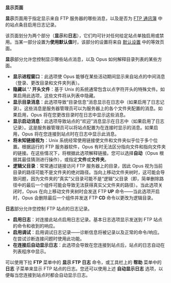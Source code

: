 **显示页面**

**显示**页面用于指定显示来自 FTP 服务器的哪些消息，以及是否为 [FTP 通讯簿]() 中的站点条目启用日志记录。

该页面划分为两个部分（**显示**和**日志**），它们均可针对任何给定站点单独启用或禁用。当某一部分设置为**使用默认值**时，该部分的设置将来自 [默认设置](default_settings.zh.md) 中的等效页面。

**显示**部分允许您控制显示哪些站点消息，以及 Opus 如何解释目录列表的某些方面。

- **显示进程窗口**：此选项使 Opus 能够在某些活动期间显示来自站点的中间消息（登录、更改目录和文件夹列表）。
- **隐藏以 '.' 开头文件**：基于 Unix 的系统通常包含以点字符开头的特殊文件。如果启用此选项，这些文件将从列表中隐藏。
- **显示目录消息**：此选项导致“目录信息”消息显示在日志中（如果启用了日志记录）。这些消息是服务器管理员可以为服务器上的各个文件夹配置的消息。如果启用，Opus 将在您更改目录时在日志中显示这些消息。
- **显示启动消息**：此选项导致站点的“欢迎”消息显示在日志中（如果启用了日志记录）。这是服务器管理员可以将站点配置为在连接时显示的消息。如果启用，Opus 将在您连接到站点时在日志中显示此消息。
- **将未知链接视为**：Unix 系统经常使用链接使文件和文件夹似乎位于多个位置。根据运行的 FTP 服务器软件，Opus 有时无法区分指向文件和指向文件夹的链接。在这些情况下，将根据此选项解释链接。您可以选择**自动**（Opus 根据其最佳猜测进行操作），或指定**文件**或**文件夹**。
- **逻辑父目录**：常常通过链接访问 FTP 服务器上的目录，因此 Opus 视为当前目录的路径可能不是文件夹的绝对路径。当向上移动文件夹树时，这可能会导致问题，因为文件夹的“真实”父目录可能不是“逻辑”父目录（即，简单删除路径中的最后一个组件可能会导致无法获得真实父文件夹的路径）。当此选项关闭时，Opus 在向上移动文件夹树时会发送 FTP **UP** 命令——当此选项开启时，Opus 会删除最后一个组件并发送 FTP **CD** 命令以更改为逻辑目录。

**日志**部分允许您控制 FTP 站点的日志记录。

- **启用日志**：对连接此站点启用日志记录。基本日志选项显示发送到 FTP 站点的命令和收到的响应。
- **启用调试**：启用调试日志记录——诊断信息将被记录以及正常的命令/响应。在尝试诊断连接问题时使用此功能。
- **在连接后自动显示日志**：此选项会导致在您连接到站点后，站点的日志自动在列表程序中显示。

可以使用下拉 **FTP** 菜单中的 **显示 FTP 日志** 命令，或工具栏上的 **帮助** 菜单中的 **日志** 子菜单来显示 FTP 站点的日志。您还可以使用上述 **自动显示日志** 选项，以便每当您连接到站点时都会自动显示日志。